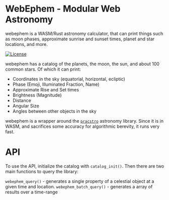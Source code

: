 # WebEphem - Modular Web Astronomy

webephem is a WASM/Rust astronomy calculator, that can print things such as moon phases, approximate sunrise and sunset times, planet and star locations, and more.

[![License](https://img.shields.io/badge/license-0BSD-blue.svg)](https://raw.githubusercontent.com/oliverkwebb/deskephem/main/LICENSE)

webephem has a catalog of the planets, the moon, the sun, and about 100 common stars. Of which it can print:

* Coordinates in the sky (equatorial, horizontal, ecliptic)
* Phase (Emoji, Illuminated Fraction, Name)
* Approximate Rise and Set times
* Brightness (Magnitude)
* Distance
* Angular Size
* Angles between other objects in the sky

webephem is a wrapper around the [`pracstro`](https://github.com/oliverkwebb/pracstro) astronomy library.
Since it is in WASM, and sacrifices some accuracy for algorithmic berevity, it runs very fast.

# API

To use the API, initialize the catalog with `catalog_init()`. Then there are two main functions to query the library:

`webephem_query()` - generates a single property of a celestial object at a given time and location.
`webephem_batch_query()` - generates a array of results over a time-range
